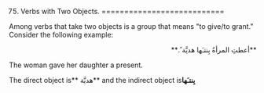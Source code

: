 75. Verbs with Two Objects.
===========================

Among verbs that take two objects is a group that means "to give/to
grant." Consider the following example:

<p dir="rtl">
**أعطتِ المرأةُ بِنتـَها هديَّة ً.**
</p>

The woman gave her daughter a present.

The direct object is** هديَّة** and the indirect object is**بِنتـَها**


